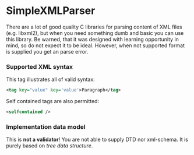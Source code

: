 # SimpleXMLParser
There are a lot of good quality C libraries for parsing content of XML files
(e.g. libxml2), but when you need something dumb and basic you can use this
library. Be warned, that it was designed with learning opportunity in mind, so
do not expect it to be ideal. However, when not supported format is supplied you
get an parse error. 

### Supported XML syntax
This tag illustrates all of valid syntax:
```xml
<tag key="value" key='value'>Paragraph</tag>
```
Self contained tags are also permitted:
```xml
<selfcontained />
```

### Implementation data model
This is **not a validator**! You are not able to supply DTD nor xml-schema. It
is purely based on *tree data structure*.
